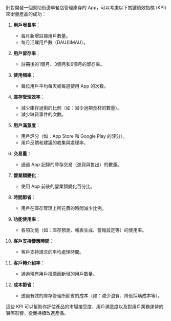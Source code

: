 針對開發一個幫助街邊早餐店管理庫存的 App，可以考慮以下關鍵績效指標 (KPI) 來衡量產品的成功：

1. **用戶增長率**：
   - 每月新增註冊用戶數量。
   - 每月活躍用戶數（DAU和MAU）。

2. **用戶留存率**：
   - 註冊後的1個月、3個月和6個月的留存率。

3. **使用頻率**：
   - 每位用戶平均每天或每週使用 App 的次數。

4. **庫存管理效率**：
   - 減少庫存過剩的比例（如：減少過期食材的數量）。
   - 減少缺貨事件的次數。

5. **用戶滿意度**：
   - 用戶評分（如：App Store 和 Google Play 的評分）。
   - 用戶反饋和建議的收集與處理率。

6. **交易量**：
   - 通過 App 記錄的庫存交易（進貨與售出）的數量。

7. **營業額變化**：
   - 使用 App 前後的營業額變化百分比。

8. **時間節省**：
   - 用戶在庫存管理上所花費的時間減少比例。

9. **功能使用率**：
   - 各項功能（如：庫存預測、報表生成、警報設定等）的使用率。

10. **客戶支持響應時間**：
    - 客戶支持請求的平均處理時間。

11. **客戶轉介紹率**：
    - 通過現有用戶推薦而新增的用戶數量。

12. **成本節省**：
    - 透過有效的庫存管理所節省的成本（如：減少浪費、降低採購成本等）。

這些 KPI 可以幫助你評估產品的市場接受度、用戶滿意度以及對用戶業務運營的實際影響，從而持續改進產品。